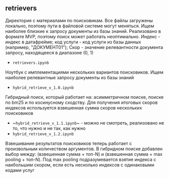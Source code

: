 ## retrievers
Директория с материалами по поисковикам. Все файлы загружены локально, поэтому пути в файловой системе могут меняться. Ищем наиболее близкие к запросу документы из базы знаний. Реализовано в формате MVP, поэтому поиск может работать неоптимально. Индекс - индекс в датафрейме; код услуги - код услуги из базы данных (например, "ДОКУМЕНТ01"); Скор - значение релевантности документа запросу, находящееся в диапазоне (0, 1)

- `retrievers.ipynb`

Ноутбук с имплементациями нескольких вариантов поисковиков. Ищем наиболее релевантные запросу документы из базы знаний

- `hybrid_retrieve_v_1.0.ipynb`

Гибридный поиск, который работает на: асимметричном поиске, поиске по bm25 и по косинусному сходству. Для получения итоговых скоров индексов используется взвешенная сумма скоров нескольких поисковиков

- ~`hybrid_retrieve_v_1.1.ipynb`~ - можно не смотреть, реализовано не то, что нужно и не так, как нужно
- `hybrid_retrieve_v_1.2.ipynb`

Взвешивание результатов поисковиков теперь работает с произвольным количеством аргументов. В гибридном поиске добавлен выбор между: (взвешенная сумма + топ-N) и (взвешенная сумма + max pooling + топ-N). Под max pooling подразумевается взятие индекса с наибольшим скором, если есть несколько индексов с одинаковыми кодами услуг
